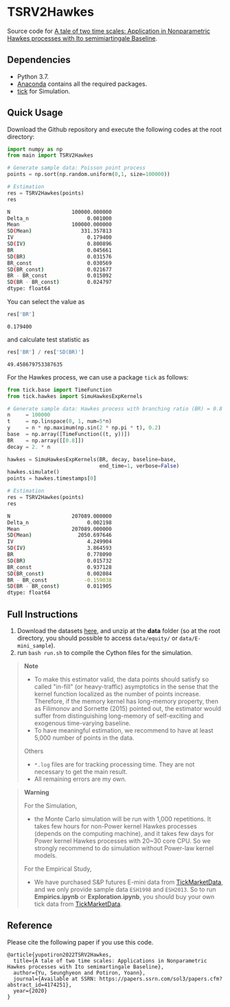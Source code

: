 # TSRV2Hawkes

Source code for [A tale of two time scales: Application in Nonparametric Hawkes processes with Ito semimiartingale Baseline](https://papers.ssrn.com/sol3/papers.cfm?abstract_id=4174251).


## Dependencies
* Python 3.7.
* [Anaconda](https://www.anaconda.com/) contains all the required packages.
* [tick](https://x-datainitiative.github.io/tick/) for Simulation.


## Quick Usage
Download the Github repository and execute the following codes at the root directory:
```python
import numpy as np
from main import TSRV2Hawkes

# Generate sample data: Poisson point process
points = np.sort(np.random.uniform(0,1, size=100000))

# Estimation
res = TSRV2Hawkes(points)
res
```

```bash
N                    100000.000000
Delta_n                   0.001000
Mean                 100000.000000
SD(Mean)                331.357813
IV                        0.179400
SD(IV)                    0.800896
BR                        0.045661
SD(BR)                    0.031576
BR_const                  0.030569
SD(BR_const)              0.021677
BR - BR_const             0.015092
SD(BR - BR_const)         0.024797
dtype: float64
```

You can select the value as
```python
res['BR']
```
```
0.179400
```
and calculate test statistic as
```python
res['BR'] / res['SD(BR)']
```
```
49.458679753387635
```

For the Hawkes process, we can use a package `tick` as follows:
```python
from tick.base import TimeFunction
from tick.hawkes import SimuHawkesExpKernels

# Generate sample data: Hawkes process with branching ratio (BR) = 0.8
n     = 100000
t     = np.linspace(0, 1, num=5*n)
y     = n * np.maximum(np.sin(2 * np.pi * t), 0.2)
base  = np.array([TimeFunction((t, y))])
BR    = np.array([[0.8]])
decay = 2. * n

hawkes = SimuHawkesExpKernels(BR, decay, baseline=base, 
                              end_time=1, verbose=False)
hawkes.simulate()
points = hawkes.timestamps[0]

# Estimation
res = TSRV2Hawkes(points)
res
```

```bash
N                    207089.000000
Delta_n                   0.002198
Mean                 207089.000000
SD(Mean)               2050.697646
IV                        4.249904
SD(IV)                    3.864593
BR                        0.778090
SD(BR)                    0.015732
BR_const                  0.937128
SD(BR_const)              0.002084
BR - BR_const            -0.159038
SD(BR - BR_const)         0.011905
dtype: float64
```


## Full Instructions
1. Download the datasets [here](https://drive.google.com/file/d/1AnSaaUtj4C7ZSzt3EvLBTr67_7xq1P9E/view?usp=sharing), and unzip at the **data** folder (so at the root directory, you should possible to access `data/equity/` or `data/E-mini_sample`).
1. run `bash run.sh` to compile the Cython files for the simulation.


> **Note**
> * To make this estimator valid, the data points should satisfy so called "in-fill" (or heavy-traffic) asymptotics in the sense that the kernel function localized as the number of points increase. Therefore, if the memory kernel has long-memory property, then as Filimonov and Sornette (2015) pointed out, the estimator would suffer from distinguishing long-memory of self-exciting and exogenous time-varying baseline.
> * To have meaningful estimation, we recommend to have at least 5,000 number of points in the data.
>
> Others
> * `*.log` files are for tracking processing time. They are not necessary to get the main result.
> * All remaining errors are my own.

> **Warning**
>
> For the Simulation,
> * the Monte Carlo simulation will be run with 1,000 repetitions. It takes few hours for non-Power kernel Hawkes processes (depends on the computing machine), and it takes few days for Power kernel Hawkes processes with 20~30 core CPU. So we strongly recommend to do simulation without Power-law kernel models.
>
> For the Empirical Study,
> * We have purchased S&P futures E-mini data from [TickMarketData](https://www.tickdatamarket.com/), and we only provide sample data `ESH1998` and `ESH2013`. So to run **Empirics.ipynb** or **Exploration.ipynb**, you should buy your own tick data from [TickMarketData](https://www.tickdatamarket.com/).


## Reference

Please cite the following paper if you use this code.

```
@article{yupotiron2022TSRV2Hawkes,
  title={A tale of two time scales: Applications in Nonparametric Hawkes processes with Ito semimartingale Baseline},
  author={Yu, Seunghyeon and Potiron, Yoann},
  journal={Available at SSRN: https://papers.ssrn.com/sol3/papers.cfm?abstract_id=4174251},
  year={2020}
}
```

